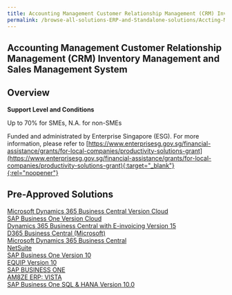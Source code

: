```yaml
---
title: Accounting Management Customer Relationship Management (CRM) Inventory Management and Sales Management System
permalink: /browse-all-solutions-ERP-and-Standalone-solutions/Accting-Mgmt--CRM--Inventory-Mgmt-and-Sales-Mgmt-System
---
```


## Accounting Management Customer Relationship Management (CRM) Inventory Management and Sales Management System
## Overview

**Support Level and Conditions**

Up to 70% for SMEs, N.A. for non-SMEs

Funded and administrated by Enterprise Singapore (ESG). For more information, please refer to [https://www.enterprisesg.gov.sg/financial-assistance/grants/for-local-companies/productivity-solutions-grant](https://www.enterprisesg.gov.sg/financial-assistance/grants/for-local-companies/productivity-solutions-grant){:target="_blank"}{:rel="noopener"}

## Pre-Approved Solutions

<a href='/productivity-solutions-grant/solutionrepo/solution114' target='_blank'>Microsoft Dynamics 365 Business Central Version Cloud</a><br>
<a href='/productivity-solutions-grant/solutionrepo/solution120' target='_blank'>SAP Business One Version Cloud</a><br>
<a href='/productivity-solutions-grant/solutionrepo/solution1101' target='_blank'>Dynamics 365 Business Central with E-invoicing Version 15 </a><br>
<a href='/productivity-solutions-grant/solutionrepo/solution1541' target='_blank'>D365 Business Central (Microsoft)</a><br>
<a href='/productivity-solutions-grant/solutionrepo/solution1542' target='_blank'>Microsoft Dynamics 365 Business Central</a><br>
<a href='/productivity-solutions-grant/solutionrepo/solution1856' target='_blank'>NetSuite</a><br>
<a href='/productivity-solutions-grant/solutionrepo/solution1995' target='_blank'>SAP Business One Version 10</a><br>
<a href='/productivity-solutions-grant/solutionrepo/solution2045' target='_blank'>EQUIP Version 10</a><br>
<a href='/productivity-solutions-grant/solutionrepo/solution2879' target='_blank'>SAP BUSINESS ONE</a><br>
<a href='/productivity-solutions-grant/solutionrepo/solution2899' target='_blank'>AM8ZE ERP: VISTA</a><br>
<a href='/productivity-solutions-grant/solutionrepo/solution2958' target='_blank'>SAP Business One SQL & HANA Version 10.0</a><br>
